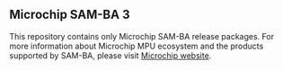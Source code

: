 Microchip SAM-BA 3
------------------

This repository contains only Microchip SAM-BA release packages.
For more information about Microchip MPU ecosystem and the products supported by SAM-BA, please visit [Microchip website](http://www.microchip.com).
